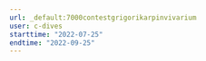 ```yaml
---
url: _default:7000contestgrigorikarpinvivarium
user: c-dives
starttime: "2022-07-25"
endtime: "2022-09-25"
---
```

<reserve />